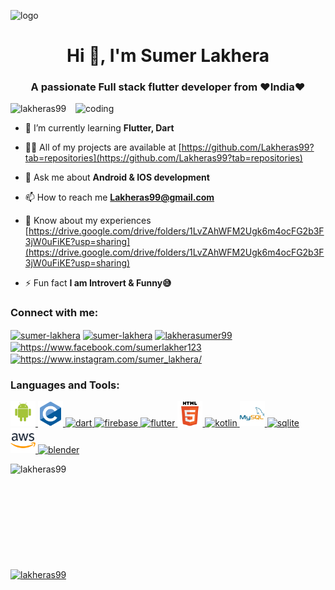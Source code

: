![logo](https://raw.githubusercontent.com/Lakheras99/SUMER-LAKHERA/main/Black%20and%20%20White%20Gradient%20Personal%20LinkedIn%20Banner.png)


<h1 align="center">Hi 👋, I'm Sumer Lakhera</h1>
<h3 align="center">A passionate Full stack flutter developer from ♥️India♥️</h3>

<img align="right" alt="coding" width="400" src="https://user-images.githubusercontent.com/55389276/140866485-8fb1c876-9a8f-4d6a-98dc-08c4981eaf70.gif">

<p align="left"> <img src="https://komarev.com/ghpvc/?username=lakheras99&label=Profile%20views&color=0e75b6&style=flat" alt="lakheras99" /> </p>

<!--- <p align="left"> <a href="https://github.com/ryo-ma/github-profile-trophy"><img src="https://github-profile-trophy.vercel.app/?username=lakheras99" alt="lakheras99" /></a> </p> --->

- 🌱 I’m currently learning **Flutter, Dart**

- 👨‍💻 All of my projects are available at [https://github.com/Lakheras99?tab=repositories](https://github.com/Lakheras99?tab=repositories)

- 💬 Ask me about **Android & IOS development**

- 📫 How to reach me **Lakheras99@gmail.com**

- 📄 Know about my experiences [https://drive.google.com/drive/folders/1LvZAhWFM2Ugk6m4ocFG2b3F3jW0uFiKE?usp=sharing](https://drive.google.com/drive/folders/1LvZAhWFM2Ugk6m4ocFG2b3F3jW0uFiKE?usp=sharing)

- ⚡ Fun fact **I am Introvert & Funny😅**

<h3 align="left">Connect with me:</h3>
<p align="left">

<a href="https://linkedin.com/in/sumer-lakhera" target="blank"><img align="center" src="https://raw.githubusercontent.com/rahuldkjain/github-profile-readme-generator/master/src/images/icons/Social/linked-in-alt.svg" alt="sumer-lakhera" height="30" width="40" /></a>
<a href="https://stackoverflow.com/users/sumer-lakhera" target="blank"><img align="center" src="https://raw.githubusercontent.com/rahuldkjain/github-profile-readme-generator/master/src/images/icons/Social/stack-overflow.svg" alt="sumer-lakhera" height="30" width="40" /></a>
<a href="https://twitter.com/lakherasumer99" target="blank"><img align="center" src="https://raw.githubusercontent.com/rahuldkjain/github-profile-readme-generator/master/src/images/icons/Social/twitter.svg" alt="lakherasumer99" height="30" width="40" /></a>
<a href="https://fb.com/https://www.facebook.com/sumerlakher123" target="blank"><img align="center" src="https://raw.githubusercontent.com/rahuldkjain/github-profile-readme-generator/master/src/images/icons/Social/facebook.svg" alt="https://www.facebook.com/sumerlakher123" height="30" width="40" /></a>
<a href="https://instagram.com/https://www.instagram.com/sumer_lakhera/" target="blank"><img align="center" src="https://raw.githubusercontent.com/rahuldkjain/github-profile-readme-generator/master/src/images/icons/Social/instagram.svg" alt="https://www.instagram.com/sumer_lakhera/" height="30" width="40" /></a>
</p>

<h3 align="left">Languages and Tools:</h3>
<p align="left"> <a href="https://developer.android.com" target="_blank" rel="noreferrer"> <img src="https://raw.githubusercontent.com/devicons/devicon/master/icons/android/android-original-wordmark.svg" alt="android" width="40" height="40"/> </a>  </a> <a href="https://www.cprogramming.com/" target="_blank" rel="noreferrer"> <img src="https://raw.githubusercontent.com/devicons/devicon/master/icons/c/c-original.svg" alt="c" width="40" height="40"/> </a> <a href="https://dart.dev" target="_blank" rel="noreferrer"> <img src="https://www.vectorlogo.zone/logos/dartlang/dartlang-icon.svg" alt="dart" width="40" height="40"/> </a> <a href="https://firebase.google.com/" target="_blank" rel="noreferrer"> <img src="https://www.vectorlogo.zone/logos/firebase/firebase-icon.svg" alt="firebase" width="40" height="40"/> </a> <a href="https://flutter.dev" target="_blank" rel="noreferrer"> <img src="https://www.vectorlogo.zone/logos/flutterio/flutterio-icon.svg" alt="flutter" width="40" height="40"/> </a> <a href="https://www.w3.org/html/" target="_blank" rel="noreferrer"> <img src="https://raw.githubusercontent.com/devicons/devicon/master/icons/html5/html5-original-wordmark.svg" alt="html5" width="40" height="40"/> </a> <a href="https://kotlinlang.org" target="_blank" rel="noreferrer"> <img src="https://www.vectorlogo.zone/logos/kotlinlang/kotlinlang-icon.svg" alt="kotlin" width="40" height="40"/> </a> <a href="https://www.mysql.com/" target="_blank" rel="noreferrer"> <img src="https://raw.githubusercontent.com/devicons/devicon/master/icons/mysql/mysql-original-wordmark.svg" alt="mysql" width="40" height="40"/> </a> <a href="https://www.sqlite.org/" target="_blank" rel="noreferrer"> <img src="https://www.vectorlogo.zone/logos/sqlite/sqlite-icon.svg" alt="sqlite" width="40" height="40"/> </a> <a href="https://aws.amazon.com" target="_blank" rel="noreferrer"> <img src="https://raw.githubusercontent.com/devicons/devicon/master/icons/amazonwebservices/amazonwebservices-original-wordmark.svg" alt="aws" width="40" height="40"/> </a> <a href="https://www.blender.org/" target="_blank" rel="noreferrer"> <img src="https://download.blender.org/branding/community/blender_community_badge_white.svg" alt="blender" width="40" height="40"/></p>

<p><img align="left" src="https://github-readme-stats.vercel.app/api/top-langs?username=lakheras99&show_icons=true&locale=en&layout=compact" alt="lakheras99" /></p>

<br><br><br><br><br><br><br><br><br>
<p><img align="center" src="https://github-readme-streak-stats.herokuapp.com/?user=lakheras99&" alt="lakheras99" /></p>

